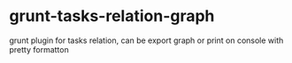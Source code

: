 # grunt-tasks-relation-graph
grunt plugin for tasks relation, can be export graph or print on console with pretty formatton
